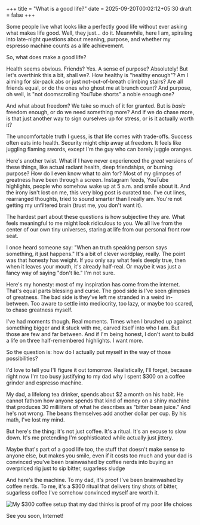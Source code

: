 +++
title = "What is a good life?"
date = 2025-09-20T00:02:12+05:30
draft = false
+++

Some people live what looks like a perfectly good life without ever asking what makes life good. Well, they just… do it. Meanwhile, here I am, spiraling into late-night questions about meaning, purpose, and whether my espresso machine counts as a life achievement.

So, what does make a good life?

Health seems obvious. Friends? Yes. A sense of purpose? Absolutely! But let's overthink this a bit, shall we?. How healthy is "healthy enough"? Am I aiming for six-pack abs or just not-out-of-breath climbing stairs? Are all friends equal, or do the ones who ghost me at brunch count? And purpose, oh well, is "not doomscrolling YouTube shorts" a noble enough one?

And what about freedom? We take so much of it for granted. But is _basic_ freedom enough, or do we need something more? And if we do chase more, is that just another way to sign ourselves up for stress, or is it actually worth it?

The uncomfortable truth I guess, is that life comes with trade-offs. Success often eats into health. Security might chip away at freedom. It feels like juggling flaming swords, except I'm the guy who can barely juggle oranges.

Here's another twist. What if I have never experienced the _great_ versions of these things, like actual radiant health, deep friendships, or burning purpose? How do I even know what to aim for? Most of my glimpses of greatness have been through a screen. Instagram feeds, YouTube highlights, people who somehow wake up at 5 a.m. and smile about it. And the irony isn't lost on me, this very blog post is curated too. I've cut lines, rearranged thoughts, tried to sound smarter than I really am. You're not getting my unfiltered brain (trust me, you don't want it).

The hardest part about these questions is how subjective they are. What feels meaningful to me might look ridiculous to you. We all live from the center of our own tiny universes, staring at life from our personal front row seat.

I once heard someone say: "When an truth speaking person says something, it just happens." It's a bit of clever wordplay, really. The point was that honesty has weight. If you only say what feels deeply true, then when it leaves your mouth, it's already half-real. Or maybe it was just a fancy way of saying "don't lie." I'm not sure.

Here's my honesty: most of my inspiration has come from the internet. That's equal parts blessing and curse. The good side is I've seen glimpses of greatness. The bad side is they've left me stranded in a weird in-between. Too aware to settle into mediocrity, too lazy, or maybe too scared, to chase greatness myself.

I've had moments though. Real moments. Times when I brushed up against something bigger and it stuck with me, carved itself into who I am. But those are few and far between. And if I'm being honest, I don't want to build a life on three half-remembered highlights. I want more.

So the question is: how do I actually put myself in the way of those possibilities?

I'd love to tell you I'll figure it out tomorrow. Realistically, I'll forget, because right now I'm too busy justifying to my dad why I spent $300 on a coffee grinder and espresso machine.

My dad, a lifelong tea drinker, spends about $2 a month on his habit. He cannot fathom how anyone spends that kind of money on a shiny machine that produces 30 milliliters of what he describes as "bitter bean juice." And he's not wrong. The beans themselves add another dollar per cup. By his math, I've lost my mind.

But here's the thing: it's not just coffee. It's a ritual. It's an excuse to slow down. It's me pretending I'm sophisticated while actually just jittery.

Maybe that's part of a good life too, the stuff that doesn't make sense to anyone else, but makes you smile, even if it costs too much and your dad is convinced you've been brainwashed by coffee nerds into buying an overpriced rig just to sip bitter, sugarless sludge

And here's the machine. To my dad, it's proof I've been brainwashed by coffee nerds. To me, it's a $300 ritual that delivers tiny shots of bitter, sugarless coffee I've somehow convinced myself are worth it.

![My $300 coffee setup that my dad thinks is proof of my poor life choices](/coffee_machine.jpg)

See you soon, Internet!
